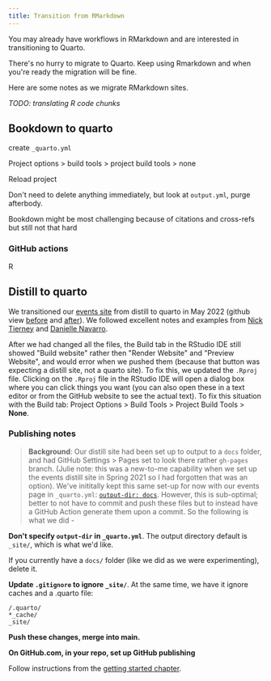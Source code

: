 ```yaml
---
title: Transition from RMarkdown
---
```


You may already have workflows in RMarkdown and are interested in transitioning to Quarto. 

There's no hurry to migrate to Quarto. Keep using Rmarkdown and when you're ready the migration will be fine.

Here are some notes as we migrate RMarkdown sites. 

*TODO: translating R code chunks*

## Bookdown to quarto

create `_quarto.yml`

Project options > build tools > project build tools > none

Reload project

Don't need to delete anything immediately, but look at `output.yml`, purge afterbody. 

Bookdown might be most challenging because of citations and cross-refs but still not that hard

### GitHub actions

R

## Distill to quarto

We transitioned our [events site](https://openscapes.org/events) from distill to quarto in May 2022 (github view [before](https://github.com/Openscapes/events/tree/13f95f507629eba5e6ed721d1902258dcbc421e6) and [after](https://github.com/Openscapes/events/tree/237acd5144d810cb5465cc5616ee453f2e261fbc)). We followed excellent notes and examples from [Nick Tierney](https://www.njtierney.com/post/2022/04/11/rmd-to-qmd/) and [Danielle Navarro](https://blog.djnavarro.net/posts/2022-04-20_porting-to-quarto/). 

After we had changed all the files, the Build tab in the RStudio IDE still showed "Build website" rather then "Render Website" and "Preview Website", and would error when we pushed them (because that button was expecting a distill site, not a quarto site). To fix this, we updated the `.Rproj` file. Clicking on the `.Rproj` file in the RStudio IDE will open a dialog box where you can click things you want (you can also open these in a text editor or from the GitHub website to see the actual text). To fix this situation with the Build tab: Project Options > Build Tools > Project Build Tools > **None**.

### Publishing notes

> **Background**: Our distill site had been set up to output to a `docs` folder, and had GitHub Settings > Pages set to look there rather `gh-pages` branch. (Julie note: this was a new-to-me capability when we set up the events distill site in Spring 2021 so I had forgotten that was an option). We've inititally kept this same set-up for now with our events page in `_quarto.yml`: [`output-dir: docs`](https://github.com/Openscapes/events/blob/237acd5144d810cb5465cc5616ee453f2e261fbc/_quarto.yml#L3). However, this is sub-optimal; better to not have to commit and push these files but to instead have a GitHub Action generate them upon a commit. So the following is what we did -

**Don't specify `output-dir` in `_quarto.yml`**. The output directory default is `_site/`, which is what we'd like.

If you currently have a `docs/` folder (like we did as we were experimenting), delete it.

**Update `.gitignore` to ignore `_site/`**. At the same time, we have it ignore caches and a .quarto file: 

```{.bash}
/.quarto/
*_cache/
_site/
```

**Push these changes, merge into main.**

**On GitHub.com, in your repo, set up GitHub publishing**

Follow instructions from the [getting started chapter](https://openscapes.github.io/quarto-website-tutorial/first-observations.md#set-up-github-publishing). 